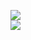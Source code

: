 [![](https://img.shields.io/badge/Made%20With-Github%20Spray-lightgrey.svg?style=for-the-badge&logo=github)](https://github.com/Annihil/github-spray#7446)  
[![](https://i.imgur.com/2DrTn0Z.gif)](https://github.com/Annihil/github-spray)